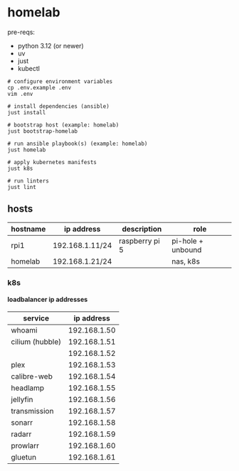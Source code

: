 # homelab

pre-reqs:

- python 3.12 (or newer)
- uv
- just
- kubectl

```shell
# configure environment variables
cp .env.example .env
vim .env

# install dependencies (ansible)
just install

# bootstrap host (example: homelab)
just bootstrap-homelab

# run ansible playbook(s) (example: homelab)
just homelab

# apply kubernetes manifests
just k8s

# run linters
just lint
```

## hosts

| hostname | ip address      | description    | role              |
| -------- | --------------- | -------------- | ----------------- |
| rpi1     | 192.168.1.11/24 | raspberry pi 5 | pi-hole + unbound |
| homelab  | 192.168.1.21/24 |                | nas, k8s          |

### k8s

#### loadbalancer ip addresses

| service         | ip address   |
|-----------------|--------------|
| whoami          | 192.168.1.50 |
| cilium (hubble) | 192.168.1.51 |
|                 | 192.168.1.52 |
| plex            | 192.168.1.53 |
| calibre-web     | 192.168.1.54 |
| headlamp        | 192.168.1.55 |
| jellyfin        | 192.168.1.56 |
| transmission    | 192.168.1.57 |
| sonarr          | 192.168.1.58 |
| radarr          | 192.168.1.59 |
| prowlarr        | 192.168.1.60 |
| gluetun         | 192.168.1.61 |

